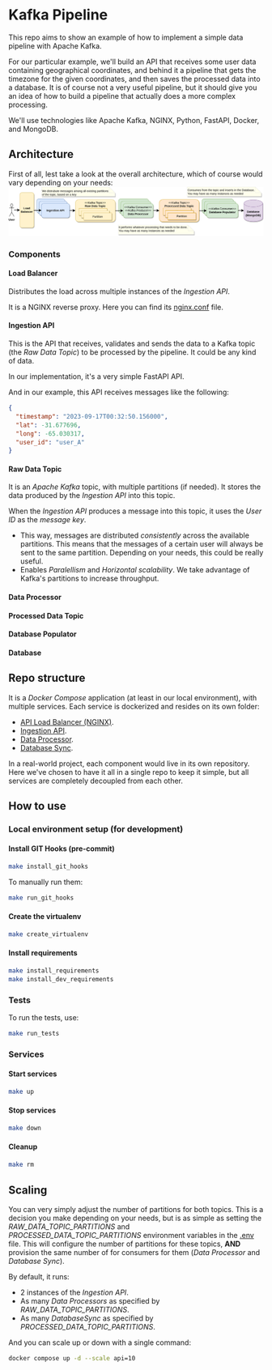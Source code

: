 # Kafka Pipeline

This repo aims to show an example of how to implement a simple data pipeline with Apache Kafka. 

For our particular example, we'll build an API that receives some user data containing geographical coordinates, and behind it a pipeline that gets the timezone for the given coordinates, and then saves the processed data into a database. It is of course not a very useful pipeline, but it should give you an idea of how to build a pipeline that actually does a more complex processing.

We'll use technologies like Apache Kafka, NGINX, Python, FastAPI, Docker, and MongoDB.


## Architecture

First of all, lest take a look at the overall architecture, which of course would vary depending on your needs:
![Alt text](/docs/static/architecture.png?raw=true)


### Components

#### Load Balancer

Distributes the load across multiple instances of the _Ingestion API_.

It is a NGINX reverse proxy. Here you can find its [nginx.conf](/api_load_balancer/nginx.conf) file.

#### Ingestion API

This is the API that receives, validates and sends the data to a Kafka topic (the *Raw Data Topic*) to be processed by the pipeline. It could be any kind of data.

In our implementation, it's a very simple FastAPI API.

And in our example, this API receives messages like the following:

```json
{
  "timestamp": "2023-09-17T00:32:50.156000",
  "lat": -31.677696,
  "long": -65.030317,
  "user_id": "user_A"
}
```

#### Raw Data Topic

It is an *Apache Kafka* topic, with multiple partitions (if needed). It stores the data produced by the *Ingestion API* into this topic.

When the *Ingestion API* produces a message into this topic, it uses the *User ID* as the *message key*.
 * This way, messages are distributed *consistently* across the available partitions. This means that the messages of a certain user will always be sent to the same partition. Depending on your needs, this could be really useful.
 * Enables *Paralellism* and *Horizontal scalability*. We take advantage of Kafka's partitions to increase throughput.

#### Data Processor


#### Processed Data Topic


#### Database Populator


#### Database


## Repo structure

It is a _Docker Compose_ application (at least in our local environment), with multiple services. Each service is dockerized and resides on its own folder:
 * [API Load Balancer (NGINX)](/api_load_balancer/).
 * [Ingestion API](/api/).
 * [Data Processor](/data_processor/).
 * [Database Sync](/database_sync/).

In a real-world project, each component would live in its own repository. Here we've chosen to have it all in a single repo to keep it simple, but all services are completely decoupled from each other.


## How to use

### Local environment setup (for development)

#### Install GIT Hooks (pre-commit)

```bash
make install_git_hooks
```

To manually run them:
```bash
make run_git_hooks
```

#### Create the virtualenv

```bash
make create_virtualenv
```

#### Install requirements

```bash
make install_requirements
make install_dev_requirements
```

### Tests

To run the tests, use:
```bash
make run_tests
```

### Services

#### Start services

```bash
make up
```

#### Stop services

```bash
make down
```

#### Cleanup

```bash
make rm
```


## Scaling

You can very simply adjust the number of partitions for both topics. This is a decision you make depending on your needs, but is as simple as setting the *RAW_DATA_TOPIC_PARTITIONS* and *PROCESSED_DATA_TOPIC_PARTITIONS* environment variables in the [.env](/.env) file. This will configure the number of partitions for these topics, __AND__ provision the same number of for consumers for them (_Data Processor_ and _Database Sync_).

By default, it runs:
 * 2 instances of the _Ingestion API_.
 * As many _Data Processors_ as specified by *RAW_DATA_TOPIC_PARTITIONS*.
 * As many _DatabaseSync_ as specified by *PROCESSED_DATA_TOPIC_PARTITIONS*.

And you can scale up or down with a single command:
```bash
docker compose up -d --scale api=10
```
